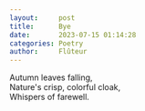 ```yaml
---
layout:     post
title:      Bye
date:       2023-07-15 01:14:28
categories: Poetry
author:     Flûteur
---
```

Autumn leaves falling,
<br>
Nature's crisp, colorful cloak,
<br>
Whispers of farewell.
